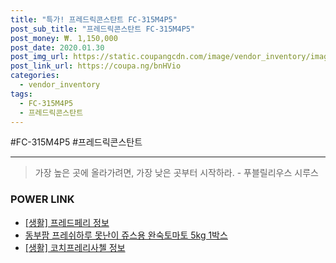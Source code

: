 ```yaml
--- 
title: "특가! 프레드릭콘스탄트 FC-315M4P5" 
post_sub_title: "프레드릭콘스탄트 FC-315M4P5" 
post_money: ₩. 1,150,000 
post_date: 2020.01.30 
post_img_url: https://static.coupangcdn.com/image/vendor_inventory/images/2016/07/15/12/5/e4c199e9-2928-4acd-9510-dfa30b2041b9.jpg 
post_link_url: https://coupa.ng/bnHVio 
categories: 
  - vendor_inventory 
tags: 
  - FC-315M4P5 
  - 프레드릭콘스탄트 
--- 
```

  #FC-315M4P5 #프레드릭콘스탄트 
<hr> 

> 가장 높은 곳에 올라가려면, 가장 낮은 곳부터 시작하라. - 푸블릴리우스 시루스 


### POWER LINK

* <a href="https://blog.naver.com/sakai111/221763678086" target="_blank"> [생활] 프레드페리 정보 </a>
* <a href="https://blog.naver.com/fasyy4321/221789243453" target="_blank">동부팜 프레쉬하루 못난이 쥬스용 완숙토마토 5kg 1박스</a>
* <a href="https://blog.naver.com/santokki14/221769801286" target="_blank"> [생활] 코치프레리사첼 정보 </a>
